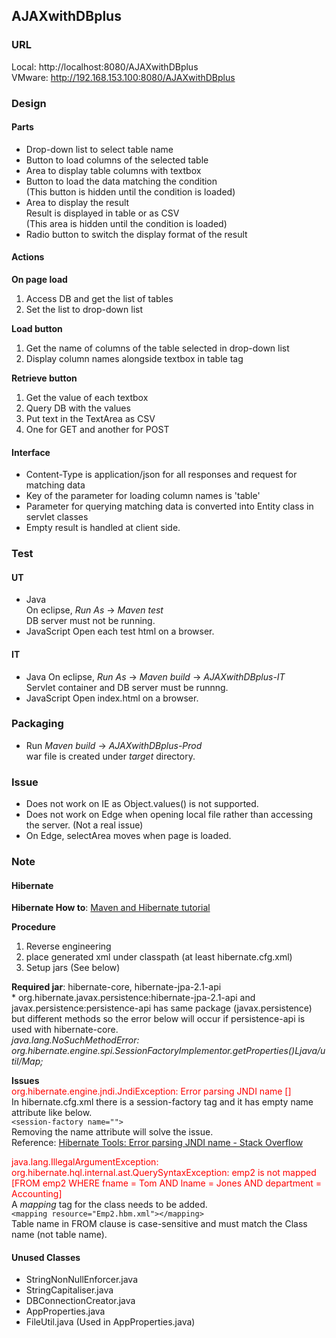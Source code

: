 ## AJAXwithDBplus

### URL
Local: http://localhost:8080/AJAXwithDBplus  
VMware: http://192.168.153.100:8080/AJAXwithDBplus  

### Design
#### Parts
* Drop-down list to select table name  
* Button to load columns of the selected table  
* Area to display table columns with textbox  
* Button to load the data matching the condition  
  (This button is hidden until the condition is loaded)  
* Area to display the result  
  Result is displayed in table or as CSV  
  (This area is hidden until the condition is loaded)  
* Radio button to switch the display format of the result  
#### Actions
**On page load**  
1. Access DB and get the list of tables  
2. Set the list to drop-down list  

**Load button**  
1. Get the name of columns of the table selected in drop-down list  
2. Display column names alongside textbox in table tag  

**Retrieve button**  
1. Get the value of each textbox  
2. Query DB with the values  
3. Put text in the TextArea as CSV  
4. One for GET and another for POST

#### Interface
* Content-Type is application/json for all responses and request for matching data  
* Key of the parameter for loading column names is 'table'  
* Parameter for querying matching data is converted into Entity class in servlet classes  
* Empty result is handled at client side.  

### Test
#### UT
* Java  
  On eclipse, *Run As* -> *Maven test*  
  DB server must not be running.
* JavaScript
  Open each test html on a browser.
#### IT
* Java
  On eclipse, *Run As* -> *Maven build* -> *AJAXwithDBplus-IT*  
  Servlet container and DB server must be runnng.
* JavaScript
  Open index.html on a browser.

### Packaging
* Run *Maven build* -> *AJAXwithDBplus-Prod*  
  war file is created under *target* directory.

### Issue
* Does not work on IE as Object.values() is not supported.  
* Does not work on Edge when opening local file rather than accessing the server. (Not a real issue)  
* On Edge, selectArea moves when page is loaded.  

### Note
#### Hibernate
**Hibernate How to**: [Maven and Hibernate tutorial][Maven and Hibernate tutorial]

**Procedure**
1. Reverse engineering
2. place generated xml under classpath (at least hibernate.cfg.xml)
3. Setup jars (See below)

**Required jar**: hibernate-core, hibernate-jpa-2.1-api  
\* org.hibernate.javax.persistence:hibernate-jpa-2.1-api and javax.persistence:persistence-api has
same package (javax.persistence) but different methods so the error below will occur if
persistence-api is used with hibernate-core.  
*java.lang.NoSuchMethodError: org.hibernate.engine.spi.SessionFactoryImplementor.getProperties()Ljava/util/Map;*

**Issues**  
<span style="color: red">org.hibernate.engine.jndi.JndiException: Error parsing JNDI name []</span>  
In hibernate.cfg.xml there is a session-factory tag and it has empty name attribute like below.  
`<session-factory name="">`  
Removing the name attribute will solve the issue.  
Reference: [Hibernate Tools: Error parsing JNDI name - Stack Overflow][Hibernate Tools: Error parsing JNDI name - Stack Overflow]

<span style="color: red">java.lang.IllegalArgumentException: org.hibernate.hql.internal.ast.QuerySyntaxException: emp2 is not mapped [FROM emp2 WHERE fname = Tom AND lname = Jones AND department = Accounting]</span>  
A *mapping* tag for the class needs to be added.  
`<mapping resource="Emp2.hbm.xml"></mapping>`  
Table name in FROM clause is case-sensitive and must match the Class name (not table name).  

<!-- Reference -->
[Maven and Hibernate tutorial]:http://www.mastertheboss.com/jboss-frameworks/maven-tutorials/maven-hibernate-jpa/maven-and-hibernate-4-tutorial
[Hibernate Tools: Error parsing JNDI name - Stack Overflow]:https://stackoverflow.com/questions/10552362/hibernate-tools-error-parsing-jndi-name

#### Unused Classes
* StringNonNullEnforcer.java
* StringCapitaliser.java
* DBConnectionCreator.java
* AppProperties.java
* FileUtil.java (Used in AppProperties.java)

